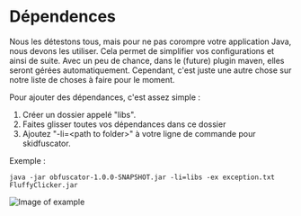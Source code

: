 # Dépendences

Nous les détestons tous, mais pour ne pas corompre votre application Java, nous devons les utiliser. Cela permet de simplifier vos
configurations et ainsi de suite. Avec un peu de chance, dans le (future) plugin maven, elles seront gérées automatiquement. Cependant, c'est juste 
une autre chose sur notre liste de choses à faire pour le moment.

Pour ajouter des dépendances, c'est assez simple :
1. Créer un dossier appelé "libs".
2. Faites glisser toutes vos dépendances dans ce dossier
3. Ajoutez "-li=\<path to folder\>" à votre ligne de commande pour skidfuscator.

Exemple :
```console
java -jar obfuscator-1.0.0-SNAPSHOT.jar -li=libs -ex exception.txt FluffyClicker.jar
```
![Image of example](https://i.imgur.com/AYxEoYp.png)